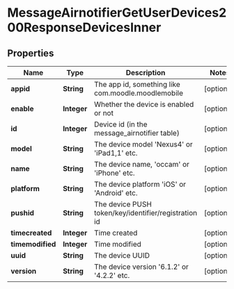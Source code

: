 

# MessageAirnotifierGetUserDevices200ResponseDevicesInner


## Properties

| Name | Type | Description | Notes |
|------------ | ------------- | ------------- | -------------|
|**appid** | **String** | The app id, something like com.moodle.moodlemobile |  [optional] |
|**enable** | **Integer** | Whether the device is enabled or not |  [optional] |
|**id** | **Integer** | Device id (in the message_airnotifier table) |  [optional] |
|**model** | **String** | The device model &#39;Nexus4&#39; or &#39;iPad1,1&#39; etc. |  [optional] |
|**name** | **String** | The device name, &#39;occam&#39; or &#39;iPhone&#39; etc. |  [optional] |
|**platform** | **String** | The device platform &#39;iOS&#39; or &#39;Android&#39; etc. |  [optional] |
|**pushid** | **String** | The device PUSH token/key/identifier/registration id |  [optional] |
|**timecreated** | **Integer** | Time created |  [optional] |
|**timemodified** | **Integer** | Time modified |  [optional] |
|**uuid** | **String** | The device UUID |  [optional] |
|**version** | **String** | The device version &#39;6.1.2&#39; or &#39;4.2.2&#39; etc. |  [optional] |



